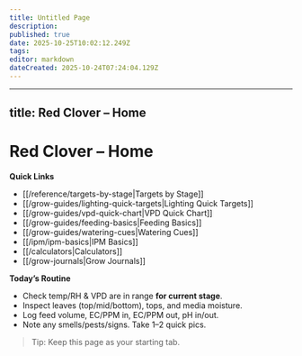 ```yaml
---
title: Untitled Page
description: 
published: true
date: 2025-10-25T10:02:12.249Z
tags: 
editor: markdown
dateCreated: 2025-10-24T07:24:04.129Z
---
```


---
title: Red Clover – Home
---
# Red Clover – Home

**Quick Links**
- [[/reference/targets-by-stage|Targets by Stage]]
- [[/grow-guides/lighting-quick-targets|Lighting Quick Targets]]
- [[/grow-guides/vpd-quick-chart|VPD Quick Chart]]
- [[/grow-guides/feeding-basics|Feeding Basics]]
- [[/grow-guides/watering-cues|Watering Cues]]
- [[/ipm/ipm-basics|IPM Basics]]
- [[/calculators|Calculators]]
- [[/grow-journals|Grow Journals]]

**Today’s Routine**
- Check temp/RH & VPD are in range **for current stage**.
- Inspect leaves (top/mid/bottom), tops, and media moisture.
- Log feed volume, EC/PPM in, EC/PPM out, pH in/out.
- Note any smells/pests/signs. Take 1–2 quick pics.

> Tip: Keep this page as your starting tab.
